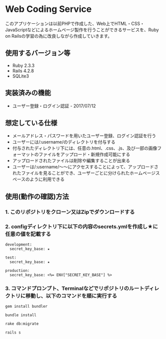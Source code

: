 # Web Coding Service
このアプリケーションは以前PHPで作成した、Web上でHTML・CSS・JavaScriptなどによるホームページ製作を行うことができるサービスを、Ruby on Railsの学習の為に改良しながら作成していきます。  
  
## 使用するバージョン等
* Ruby 2.3.3
* Rails 4.2.8
* SQLite3

## 実装済みの機能
* ユーザー登録・ログイン認証 - 2017/07/12

## 想定している仕様
* メールアドレス・パスワードを用いたユーザー登録、ログイン認証を行う
* ユーザーには/:username/のディレクトリを付与する
* 付与されたディレクトリ下には、任意の.html、.css、.js、及び一部の画像フォーマットのファイルをアップロード・新規作成可能にする
* アップロードされたファイルは削除や編集することが出来る
* ユーザーは/:username/～～にアクセスすることによって、アップロードされたファイルを見ることができ、ユーザーごとに分けられたホームページスペースのように利用できる

## 使用(動作の確認)方法
### 1. このリポジトリをクローン又はZipでダウンロードする  
### 2. configディレクトリ下に以下の内容のsecrets.ymlを作成し★に任意の値を記載する
```
development:
  secret_key_base: ★

test:
  secret_key_base: ★

production:
  secret_key_base: <%= ENV["SECRET_KEY_BASE"] %>
```
### 3. コマンドプロンプト、Terminalなどでリポジトリのルートディレクトリに移動し、以下のコマンドを順に実行する
```
gem install bundler
```
```
bundle install
```
```
rake db:migrate
```
```
rails s
```